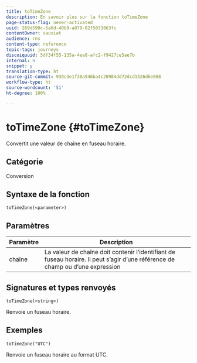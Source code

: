 ```yaml
---
title: toTimeZone
description: En savoir plus sur la fonction toTimeZone
page-status-flag: never-activated
uuid: 269d590c-5a6d-40b9-a879-02f5033863fc
contentOwner: sauviat
audience: rns
content-type: reference
topic-tags: journeys
discoiquuid: 5df34f55-135a-4ea8-afc2-f9427ce5ae7b
internal: n
snippet: y
translation-type: ht
source-git-commit: 939cde1f30a946ba4c20984dd72dcd1526d6e608
workflow-type: ht
source-wordcount: '51'
ht-degree: 100%

---
```



# toTimeZone {#toTimeZone}

Convertit une valeur de chaîne en fuseau horaire.

## Catégorie

Conversion

## Syntaxe de la fonction

`toTimeZone(<parameter>)`

## Paramètres

| Paramètre | Description |
|--- |--- |
| chaîne | La valeur de chaîne doit contenir l’identifiant de fuseau horaire. Il peut s’agir d’une référence de champ ou d’une expression |

## Signatures et types renvoyés

`toTimeZone(<string>)`

Renvoie un fuseau horaire.

## Exemples

`toTimeZone("UTC")`

Renvoie un fuseau horaire au format UTC.
